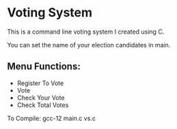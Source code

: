 # Voting System

This is a command line voting system I created using C.

You can set the name of your election candidates in main.

## Menu Functions:
- Register To Vote
- Vote
- Check Your Vote
- Check Total Votes

To Compile: gcc-12 main.c vs.c
